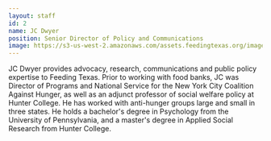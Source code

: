 ```yaml
---
layout: staff
id: 2
name: JC Dwyer
position: Senior Director of Policy and Communications
image: https://s3-us-west-2.amazonaws.com/assets.feedingtexas.org/images/staff/jc-dwyer.JPG
---
```


JC Dwyer provides advocacy, research, communications and public policy expertise to Feeding Texas. Prior to working with food banks, JC was Director of Programs and National Service for the New York City Coalition Against Hunger, as well as an adjunct professor of social welfare policy at Hunter College. He has worked with anti-hunger groups large and small in three states. He holds a bachelor's degree in Psychology from the University of Pennsylvania, and a master's degree in Applied Social Research from Hunter College. 

